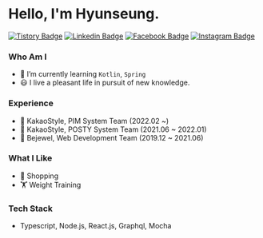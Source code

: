 # Hello, I'm Hyunseung.

[![Tistory Badge](https://img.shields.io/badge/Tech%20Blog-555263?style=flat&logoColor=white)](https://asce-hyunseung.tistory.com/)
[![Linkedin Badge](https://img.shields.io/badge/-LinkedIn-blue?style=flat&logo=Linkedin&logoColor=white&link=https://www.linkedin.com/in/%ED%98%84%EC%8A%B9-%EC%9D%B4-98449a176/)](https://www.linkedin.com/in/%ED%98%84%EC%8A%B9-%EC%9D%B4-98449a176/)
[![Facebook Badge](https://img.shields.io/badge/facebook-1877f2?style=flat&logo=facebook&logoColor=white&link=https://www.facebook.com/AsCEhyunseung)](https://www.facebook.com/AsCEhyunseung)
[![Instagram Badge](http://img.shields.io/badge/-Instagram-pink?style=flat&logo=Instagram&link=https://instagram.com/asce_hyunseungg)](https://instagram.com/asce_hyunseungg)


### Who Am I

<!-- <img align='right' src="https://github-readme-stats.vercel.app/api?username=AsCE-hyunseung" height="165"> -->

- 🌱 I’m currently learning `Kotlin`, `Spring`
- 😃 I live a pleasant life in pursuit of new knowledge.

### Experience

- 🐤 KakaoStyle, PIM System Team (2022.02 ~)
- 🐥 KakaoStyle, POSTY System Team (2021.06 ~ 2022.01)
- 🐣 Bejewel, Web Development Team (2019.12 ~ 2021.06)

### What I Like

- 👕 Shopping
- 🏋️ Weight Training

### Tech Stack

- Typescript, Node.js, React.js, Graphql, Mocha
